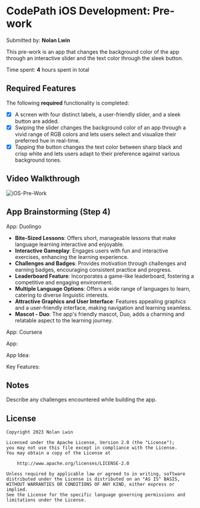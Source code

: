 # CodePath iOS Development: Pre-work

Submitted by: **Nolan Lwin**

This pre-work is an app that changes the background color of the app through an interactive slider and the text color through the sleek button.

Time spent: **4** hours spent in total

## Required Features

The following **required** functionality is completed:

- [x] A screen with four distinct labels, a user-friendly slider, and a sleek button are added.
- [x] Swiping the slider changes the background color of an app through a vivid range of RGB colors and lets users select and visualize their preferred hue in real-time.
- [x] Tapping the button changes the text color between sharp black and crisp white and lets users adapt to their preference against various background tones.
 
## Video Walkthrough

![iOS-Pre-Work](https://github.com/i-am-nolan25/CodePath-iOS-Pre-Work/assets/113712250/9a08a168-0fe5-4fd8-9266-c1d4bdae34a4)

## App Brainstorming (Step 4)

App: Duolingo

- **Bite-Sized Lessons**: Offers short, manageable lessons that make language learning interactive and enjoyable.
- **Interactive Gameplay**: Engages users with fun and interactive exercises, enhancing the learning experience.
- **Challenges and Badges**: Provides motivation through challenges and earning badges, encouraging consistent practice and progress.
- **Leaderboard Feature**: Incorporates a game-like leaderboard, fostering a competitive and engaging environment.
- **Multiple Language Options**: Offers a wide range of languages to learn, catering to diverse linguistic interests.
- **Attractive Graphics and User Interface**: Features appealing graphics and a user-friendly interface, making navigation and learning seamless.
- **Mascot - Duo**: The app's friendly mascot, Duo, adds a charming and relatable aspect to the learning journey.

App: Coursera

App:

App Idea:

Key Features:

## Notes

Describe any challenges encountered while building the app.

## License

    Copyright 2023 Nolan Lwin

    Licensed under the Apache License, Version 2.0 (the "License");
    you may not use this file except in compliance with the License.
    You may obtain a copy of the License at

        http://www.apache.org/licenses/LICENSE-2.0

    Unless required by applicable law or agreed to in writing, software
    distributed under the License is distributed on an "AS IS" BASIS,
    WITHOUT WARRANTIES OR CONDITIONS OF ANY KIND, either express or implied.
    See the License for the specific language governing permissions and
    limitations under the License.
